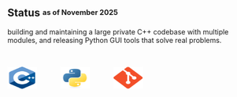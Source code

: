 ## Status <sup><sub>as of November 2025</sub></sup>

building and maintaining a large private C++ codebase with multiple modules, and releasing Python GUI tools that solve real problems.

## 

 <div style="display: inline_block"><br>
  <img align="center" alt="C++" height="45" width="60" src="https://raw.githubusercontent.com/devicons/devicon/master/icons/cplusplus/cplusplus-original.svg">
  &nbsp;&nbsp;&nbsp;&nbsp;&nbsp;&nbsp;&nbsp;&nbsp;&nbsp;&nbsp;
  <img align="center" alt="Python" height="45" width="60" src="https://raw.githubusercontent.com/devicons/devicon/master/icons/python/python-original.svg">
  &nbsp;&nbsp;&nbsp;&nbsp;&nbsp;&nbsp;&nbsp;&nbsp;&nbsp;&nbsp;
  <img align="center" alt="Git" height="45" width="60" src="https://raw.githubusercontent.com/devicons/devicon/master/icons/git/git-original.svg">
  &nbsp;&nbsp;&nbsp;&nbsp;&nbsp;&nbsp;&nbsp;&nbsp;&nbsp;&nbsp;
</div>
